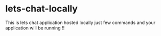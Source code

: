 # lets-chat-locally
This is lets chat application hosted locally just few commands and your application will be running !!
